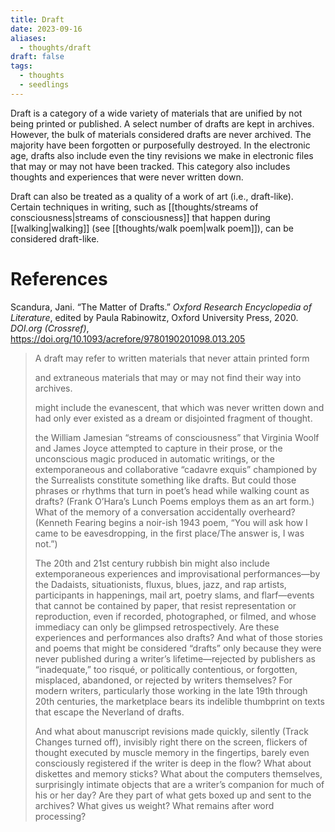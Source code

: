 ```yaml
---
title: Draft
date: 2023-09-16
aliases:
  - thoughts/draft
draft: false
tags:
  - thoughts
  - seedlings
---
```

Draft is a category of a wide variety of materials that are unified by not being printed or published. A select number of drafts are kept in archives. However, the bulk of materials considered drafts are never archived. The majority have been forgotten or purposefully destroyed. In the electronic age, drafts also include even the tiny revisions we make in electronic files that may or may not have been tracked. This category also includes thoughts and experiences that were never written down.

Draft can also be treated as a quality of a work of art (i.e., draft-like). Certain techniques in writing, such as [[thoughts/streams of consciousness|streams of consciousness]] that happen during [[walking|walking]] (see [[thoughts/walk poem|walk poem]]), can be considered draft-like.

# References

Scandura, Jani. “The Matter of Drafts.” _Oxford Research Encyclopedia of Literature_, edited by Paula Rabinowitz, Oxford University Press, 2020. _DOI.org (Crossref)_, https://doi.org/10.1093/acrefore/9780190201098.013.205

>A draft may refer to written materials that never attain printed form
>
>and extraneous materials that may or may not find their way into archives.
>
>might include the evanescent, that which was never written down and had only ever existed as a dream or disjointed fragment of thought.
>
>the William Jamesian “streams of consciousness” that Virginia Woolf and James Joyce attempted to capture in their prose, or the unconscious magic produced in automatic writings, or the extemporaneous and collaborative “cadavre exquis” championed by the Surrealists constitute something like drafts. But could those phrases or rhythms that turn in poet’s head while walking count as drafts? (Frank O’Hara’s Lunch Poems employs them as an art form.) What of the memory of a conversation accidentally overheard? (Kenneth Fearing begins a noir-ish 1943 poem, “You will ask how I came to be eavesdropping, in the first place/The answer is, I was not.”)
>
>The 20th and 21st century rubbish bin might also include extemporaneous experiences and improvisational performances—by the Dadaists, situationists, fluxus, blues, jazz, and rap artists, participants in happenings, mail art, poetry slams, and flarf—events that cannot be contained by paper, that resist representation or reproduction, even if recorded, photographed, or filmed, and whose immediacy can only be glimpsed retrospectively. Are these experiences and performances also drafts? And what of those stories and poems that might be considered “drafts” only because they were never published during a writer’s lifetime—rejected by publishers as “inadequate,” too risqué, or politically contentious, or forgotten, misplaced, abandoned, or rejected by writers themselves? For modern writers, particularly those working in the late 19th through 20th centuries, the marketplace bears its indelible thumbprint on texts that escape the Neverland of drafts.
>
>And what about manuscript revisions made quickly, silently (Track Changes turned off), invisibly right there on the screen, flickers of thought executed by muscle memory in the fingertips, barely even consciously registered if the writer is deep in the flow? What about diskettes and memory sticks? What about the computers themselves, surprisingly intimate objects that are a writer’s companion for much of his or her day? Are they part of what gets boxed up and sent to the archives? What gives us weight? What remains after word processing?